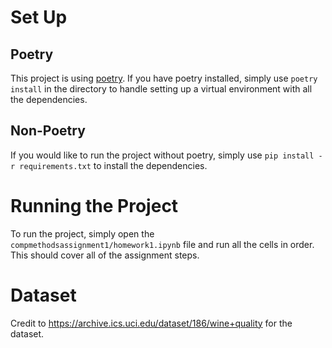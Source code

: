 # Set Up

## Poetry

This project is using [poetry](https://python-poetry.org/). If you have poetry installed, simply use `poetry install` in the directory to handle setting up a virtual environment with all the dependencies.

## Non-Poetry

If you would like to run the project without poetry, simply use `pip install -r requirements.txt` to install the dependencies.

# Running the Project

To run the project, simply open the `compmethodsassignment1/homework1.ipynb` file and run all the cells in order. This should cover all of the assignment steps.

# Dataset

Credit to https://archive.ics.uci.edu/dataset/186/wine+quality for the dataset.
